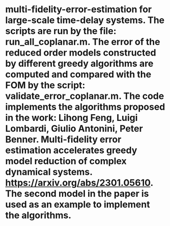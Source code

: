 # multi-fidelity-error-estimation for large-scale time-delay systems. The scripts are run by the file: run_all_coplanar.m. The error of the reduced order models constructed by different greedy algorithms are computed and compared with the FOM by the script: validate_error_coplanar.m. The code implements the algorithms proposed in the work: Lihong Feng, Luigi Lombardi, Giulio Antonini, Peter Benner. Multi-fidelity error estimation accelerates greedy model reduction of complex dynamical systems. https://arxiv.org/abs/2301.05610. The second model in the paper is used as an example to implement the algorithms. 
